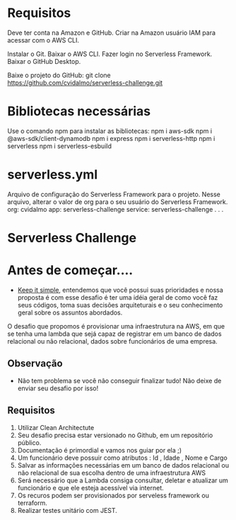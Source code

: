 
# Requisitos
Deve ter conta na Amazon e GitHub.
Criar na Amazon usuário IAM para acessar com o AWS CLI.

Instalar o Git.
Baixar o AWS CLI.
Fazer login no Serverless Framework.
Baixar o GitHub Desktop.

Baixe o projeto do GitHub:
git clone https://github.com/cvidalmo/serverless-challenge.git

# Bibliotecas necessárias
Use o comando npm para instalar as bibliotecas:
npm i aws-sdk
npm i @aws-sdk/client-dynamodb
npm i express
npm i serverless-http
npm i serverless
npm i serverless-esbuild

# serverless.yml
Arquivo de configuração do Serverless Framework para o projeto.
Nesse arquivo, alterar o valor de org para o seu usuário do Serverless Framework.
org: cvidalmo
app: serverless-challenge
service: serverless-challenge
.
.
.

#


# Serverless Challenge

# Antes de começar....

- [Keep it simple](https://pt.wikipedia.org/wiki/Princ%C3%ADpio_KISS), entendemos que você possui suas prioridades e nossa proposta é com esse desafio é ter uma idéia geral de como você faz seus códigos, toma suas decisões arquiteturais e o seu conhecimento geral sobre os assuntos abordados.

O desafio que propomos é provisionar uma infraestrutura na AWS, em que se tenha uma lambda que sejá capaz de registrar em um banco de dados relacional ou não relacional, dados sobre funcionários de uma empresa.

## Observação
- Não tem problema se você não conseguir finalizar tudo! Não deixe de enviar seu desafio por isso!

## Requisitos
 1. Utilizar Clean Architectute
 2. Seu desafio precisa estar versionado no Github, em um repositório público.
 3. Documentação é primordial e vamos nos guiar por ela ;)
 4. Um funcionário deve possuir como atributos : Id , Idade , Nome e Cargo<br/>
 5. Salvar as informações necessárias em um banco de dados relacional ou não relacional de sua escolha dentro de uma infraestrutura AWS<br/>
 6. Será necessário que a Lambda consiga consultar, deletar e atualizar um funcionário e que ele esteja acessível via internet.<br/>
 7. Os recuros podem ser provisionados por serveless framework ou terraform.
 8. Realizar testes unitário com JEST.

